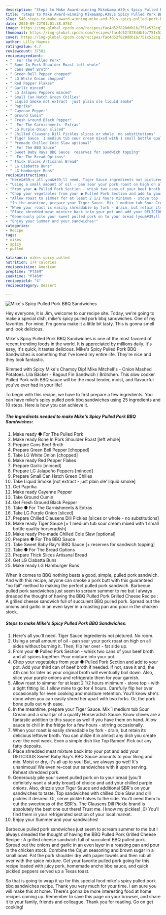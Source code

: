 ```yaml
---
description: "Steps to Make Award-winning Mike&amp;#39;s Spicy Pulled Pork BBQ Sandwiches"
title: "Steps to Make Award-winning Mike&amp;#39;s Spicy Pulled Pork BBQ Sandwiches"
slug: 546-steps-to-make-award-winning-mike-and-39-s-spicy-pulled-pork-bbq-sandwiches
date: 2020-09-22T01:01:38.875Z
image: https://img-global.cpcdn.com/recipes/fac4d52f828ddb1b/751x532cq70/mikes-spicy-pulled-pork-bbq-sandwiches-recipe-main-photo.jpg
thumbnail: https://img-global.cpcdn.com/recipes/fac4d52f828ddb1b/751x532cq70/mikes-spicy-pulled-pork-bbq-sandwiches-recipe-main-photo.jpg
cover: https://img-global.cpcdn.com/recipes/fac4d52f828ddb1b/751x532cq70/mikes-spicy-pulled-pork-bbq-sandwiches-recipe-main-photo.jpg
author: Lilly Haynes
ratingvalue: 4.7
reviewcount: 37581
recipeingredient:
- "  For The Pulled Pork"
- " Bone In Pork Shoulder Roast left whole"
- " Cans Beef Broth"
- " Green Bell Pepper chopped"
- " LG White Onion chopped"
- " Red Pepper Flakes"
- " Garlic minced"
- " LG Jalapeo Peppers minced"
- " Small Can Hatch Green Chilies"
- " Liquid Smoke not extract  just plain ole liquid smoke"
- " Paprika"
- " Cayenne Pepper"
- " Ground Cumin"
- " Fresh Ground Black Pepper"
- "  For The Garnishments  Extras"
- " LG Purple Onion sliced"
- " Chilled Clausens Dill Pickles slices or whole  no substitutions"
- " Tiger Sauce  1 medium tub sour cream mixed with 1 small bottle quality horseradish"
- " Premade Chilled Cole Slaw optional"
- "  For The BBQ Sauce"
- " Sweet Baby Rays BBQ Sauce  reserves for sandwich topping"
- "  For The Bread Options"
- " Thick Slices Artisanal Bread"
- " LG Ciabatta Buns"
- " LG Hamburger Buns"
recipeinstructions:
- "Here&#39;s all you&#39;ll need. Tiger Sauce ingredients not pictured. No room."
- "Using a small amount of oil - pan sear your pork roast on high on all sides without burning it. Then, flip her over - fat side up."
- "From your ● Pulled Pork Section - whisk two cans of your beef broth and all spices together. Pour mixture into your pot."
- "Chop your vegetables from your ● Pulled Pork Section and add to your pot. Add your third can of beef broth if needed. If not, save it and, the 4th can for later as your original broth will eventually boil down. Also, slice your purple onions and refrigerate them for your garnish."
- "Allow roast to simmer for at least 2 1/2 hours minimum - stove top - with a tight fitting lid. I allow mine to go for 4 hours. Carefully flip her over occasionally for even cooking and moisture retention. You&#39;ll know she&#39;s done when you can easily shred her apart with two forks. Or, the pork bone pulls out with ease."
- "In the meantime, prepare your Tiger Sauce. Mix 1 medium tub Sour Cream and a small jar of a quality Horseradish Sauce. Know chives are a fantastic addition to this sauce as well if you have them on hand. Allow sauce to chill in the fridge for a few hours - stirring occasionally."
- "When your roast is easily shreadable by fork - drain, but retain its delicious leftover broth. You can utilize it in almost any dish you create over the next week. Even a simple dish like Top Ramen! Pick out any fatty deposits."
- "Place shredded meat mixture back into your pot and add your DELICIOUS Sweet Baby Ray&#39;s BBQ Sauce amounts to your liking and mix. Moist or dry, it&#39;s all up to you! But, we always go wet! It&#39;s unanimous! We even re-coat our sandwiches with it upon serving. Reheat shredded pork."
- "Generously pile your sweet pulled pork on to your bread [you&#39;ll definitely want a sturdy bread] of choice and add your chilled purple onions. Also, drizzle your Tiger Sauce and additional SBR&#39;s on your sandwiches to taste. Top sandwiches with chilled Cole Slaw and dill pickles if desired. Or, serve pickle halves to the side. You&#39;ll need them to cut the sweetness of the SBR&#39;s. The Clausens Dill Pickle brand is absolutely the best one out there! Trust me. I know my pickles! ;0) You&#39;ll find them in your refrigerated section of your local market."
- "Enjoy your Summer and your sandwiches!"
categories:
- Recipe
tags:
- mikes
- spicy
- pulled

katakunci: mikes spicy pulled 
nutrition: 174 calories
recipecuisine: American
preptime: "PT36M"
cooktime: "PT46M"
recipeyield: "4"
recipecategory: Dessert

---
```



![Mike&#39;s Spicy Pulled Pork BBQ Sandwiches](https://img-global.cpcdn.com/recipes/fac4d52f828ddb1b/751x532cq70/mikes-spicy-pulled-pork-bbq-sandwiches-recipe-main-photo.jpg)

Hey everyone, it is Jim, welcome to our recipe site. Today, we're going to make a special dish, mike&#39;s spicy pulled pork bbq sandwiches. One of my favorites. For mine, I'm gonna make it a little bit tasty. This is gonna smell and look delicious.

Mike&#39;s Spicy Pulled Pork BBQ Sandwiches is one of the most favored of recent trending foods in the world. It is appreciated by millions daily. It's easy, it's quick, it tastes delicious. Mike&#39;s Spicy Pulled Pork BBQ Sandwiches is something that I've loved my entire life. They're nice and they look fantastic.

Rimmed with Spicy Mike&#39;s Chamoy Dip! Mike Mitchell&#39;s - Onion Mashed Potatoes. Lila Bäcker - Ragout Fin Sandwich / Brötchen. This slow cooker Pulled Pork with BBQ sauce will be the most tender, moist, and flavourful you&#39;ve ever had in your life!


To begin with this recipe, we have to first prepare a few ingredients. You can have mike&#39;s spicy pulled pork bbq sandwiches using 25 ingredients and 10 steps. Here is how you can achieve it.

<!--inarticleads1-->

##### The ingredients needed to make Mike&#39;s Spicy Pulled Pork BBQ Sandwiches:

1. Make ready  ● For The Pulled Pork
1. Make ready  Bone In Pork Shoulder Roast [left whole]
1. Prepare  Cans Beef Broth
1. Prepare  Green Bell Pepper [chopped]
1. Take  LG White Onion [chopped]
1. Make ready  Red Pepper Flakes
1. Prepare  Garlic [minced]
1. Prepare  LG Jalapeño Peppers [minced]
1. Prepare  Small Can Hatch Green Chilies
1. Take  Liquid Smoke [not extract - just plain ole&#39; liquid smoke]
1. Get  Paprika
1. Make ready  Cayenne Pepper
1. Take  Ground Cumin
1. Get  Fresh Ground Black Pepper
1. Take  ● For The Garnishments &amp; Extras
1. Take  LG Purple Onion [sliced]
1. Prepare  Chilled Clausens Dill Pickles [slices or whole - no substitutions]
1. Make ready  Tiger Sauce [= 1 medium tub sour cream mixed with 1 small bottle quality horseradish]
1. Make ready  Pre-made Chilled Cole Slaw [optional]
1. Prepare  ● For The BBQ Sauce
1. Take  Sweet Baby Ray&#39;s BBQ Sauce [+ reserves for sandwich topping]
1. Take  ● For The Bread Options
1. Prepare  Thick Slices Artisanal Bread
1. Get  LG Ciabatta Buns
1. Make ready  LG Hamburger Buns


When it comes to BBQ nothing beats a good, simple, pulled pork sandwich. And with this recipe, anyone can smoke a pork butt with this guaranteed &#34;no fail&#34; method to making the perfect pulled pork sandwich. Barbecue pulled pork sandwiches just seem to scream summer to me but I always dreaded the thought of having the BBQ Pulled Pork Grilled Cheese Recipe : A grilled cheese sandwich full of succulent BBQ pulled pork. Spread out the onions and garlic in an even layer in a roasting pan and pour in the chicken stock. 

<!--inarticleads2-->

##### Steps to make Mike&#39;s Spicy Pulled Pork BBQ Sandwiches:

1. Here&#39;s all you&#39;ll need. Tiger Sauce ingredients not pictured. No room.
1. Using a small amount of oil - pan sear your pork roast on high on all sides without burning it. Then, flip her over - fat side up.
1. From your ● Pulled Pork Section - whisk two cans of your beef broth and all spices together. Pour mixture into your pot.
1. Chop your vegetables from your ● Pulled Pork Section and add to your pot. Add your third can of beef broth if needed. If not, save it and, the 4th can for later as your original broth will eventually boil down. Also, slice your purple onions and refrigerate them for your garnish.
1. Allow roast to simmer for at least 2 1/2 hours minimum - stove top - with a tight fitting lid. I allow mine to go for 4 hours. Carefully flip her over occasionally for even cooking and moisture retention. You&#39;ll know she&#39;s done when you can easily shred her apart with two forks. Or, the pork bone pulls out with ease.
1. In the meantime, prepare your Tiger Sauce. Mix 1 medium tub Sour Cream and a small jar of a quality Horseradish Sauce. Know chives are a fantastic addition to this sauce as well if you have them on hand. Allow sauce to chill in the fridge for a few hours - stirring occasionally.
1. When your roast is easily shreadable by fork - drain, but retain its delicious leftover broth. You can utilize it in almost any dish you create over the next week. Even a simple dish like Top Ramen! Pick out any fatty deposits.
1. Place shredded meat mixture back into your pot and add your DELICIOUS Sweet Baby Ray&#39;s BBQ Sauce amounts to your liking and mix. Moist or dry, it&#39;s all up to you! But, we always go wet! It&#39;s unanimous! We even re-coat our sandwiches with it upon serving. Reheat shredded pork.
1. Generously pile your sweet pulled pork on to your bread [you&#39;ll definitely want a sturdy bread] of choice and add your chilled purple onions. Also, drizzle your Tiger Sauce and additional SBR&#39;s on your sandwiches to taste. Top sandwiches with chilled Cole Slaw and dill pickles if desired. Or, serve pickle halves to the side. You&#39;ll need them to cut the sweetness of the SBR&#39;s. The Clausens Dill Pickle brand is absolutely the best one out there! Trust me. I know my pickles! ;0) You&#39;ll find them in your refrigerated section of your local market.
1. Enjoy your Summer and your sandwiches!


Barbecue pulled pork sandwiches just seem to scream summer to me but I always dreaded the thought of having the BBQ Pulled Pork Grilled Cheese Recipe : A grilled cheese sandwich full of succulent BBQ pulled pork. Spread out the onions and garlic in an even layer in a roasting pan and pour in the chicken stock. Combine the Cajun seasoning and brown sugar in a small bowl. Pat the pork shoulder dry with paper towels and then rub all over with the spice mixture. Get your favorite pulled pork going for this recipe loaded with juicy pork, homemade ancho bbq sauce, and quick pickled peppers served up a Texas toast. 

So that is going to wrap it up for this special food mike&#39;s spicy pulled pork bbq sandwiches recipe. Thank you very much for your time. I am sure you will make this at home. There's gonna be more interesting food at home recipes coming up. Remember to save this page on your browser, and share it to your family, friends and colleague. Thank you for reading. Go on get cooking!
